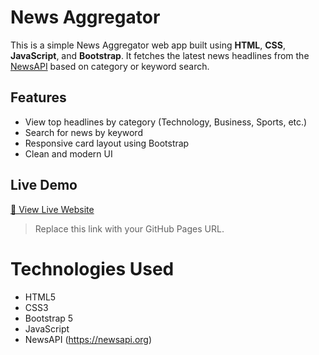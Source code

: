 # News Aggregator

This is a simple News Aggregator web app built using **HTML**, **CSS**, **JavaScript**, and **Bootstrap**. It fetches the latest news headlines from the [NewsAPI](https://newsapi.org/) based on category or keyword search.

##  Features

- View top headlines by category (Technology, Business, Sports, etc.)
- Search for news by keyword
- Responsive card layout using Bootstrap
- Clean and modern UI

##  Live Demo

[🔗 View Live Website](https://manjunathb-new-aggregator.netlify.app)

> Replace this link with your GitHub Pages URL.

# Technologies Used

- HTML5
- CSS3
- Bootstrap 5
- JavaScript 
- NewsAPI (https://newsapi.org)

